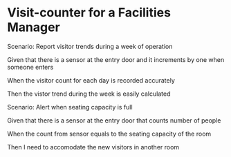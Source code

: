 # Visit-counter for a Facilities Manager

Scenario: Report visitor trends during a week of operation

  Given that there is a sensor at the entry door and it
  increments by one when someone enters

  When the visitor count for each day is recorded accurately

  Then the vistor trend during the week is
  easily calculated

Scenario: Alert when seating capacity is full

  Given that there is a sensor at the entry door that counts number of people

  When the count from sensor equals to the seating capacity of the room
  
  Then I need to accomodate the new visitors in
  another room
